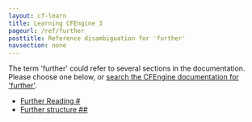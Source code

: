 ```yaml
---
layout: cf-learn
title: Learning CFEngine 3
pageurl: /ref/further
posttitle: Reference disambiguation for 'further'
navsection: none
---
```


The term 'further' could refer to several sections in the documentation. Please choose one below, or
[search the CFEngine documentation for 'further'](http://docs.cfengine.com/latest/search.html?q=further).

- [Further Reading \#](http://docs.cfengine.com/latest/enterprise-cfengine-guide-design-center-configure-sketches-enterprise.html#further-reading-#)
- [Further structure \#\#](http://docs.cfengine.com/latest/guide-writing-and-serving-policy-policy-framework.html#further-structure-##)
